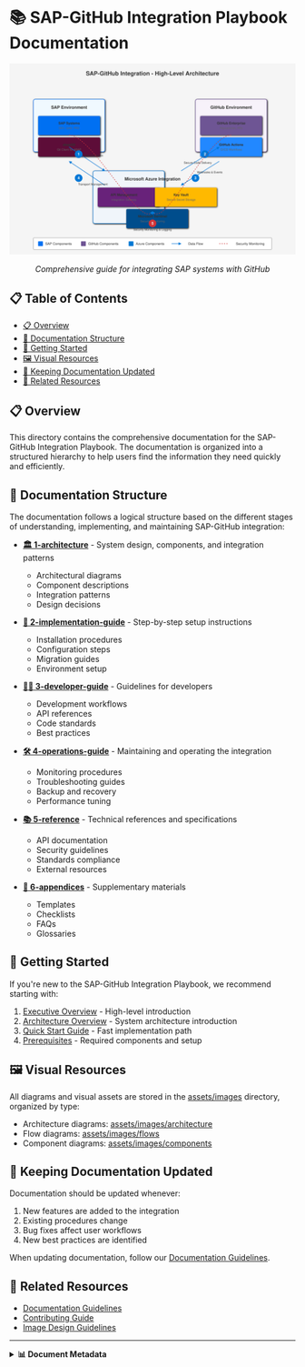 # 📚 SAP-GitHub Integration Playbook Documentation

<div align="center">
  
  ![Documentation Overview](../assets/images/architecture/high-level-architecture.svg)
  
  *Comprehensive guide for integrating SAP systems with GitHub*
</div>

## 📋 Table of Contents

- [📋 Overview](#-overview)
- [📁 Documentation Structure](#-documentation-structure)
- [🚀 Getting Started](#-getting-started)
- [🖼️ Visual Resources](#-visual-resources)
- [🔄 Keeping Documentation Updated](#-keeping-documentation-updated)
- [🔗 Related Resources](#-related-resources)

## 📋 Overview

This directory contains the comprehensive documentation for the SAP-GitHub Integration Playbook. The documentation is organized into a structured hierarchy to help users find the information they need quickly and efficiently.

## 📁 Documentation Structure

The documentation follows a logical structure based on the different stages of understanding, implementing, and maintaining SAP-GitHub integration:

- **[🏛️ 1-architecture](./1-architecture/)** - System design, components, and integration patterns
  - Architectural diagrams
  - Component descriptions
  - Integration patterns
  - Design decisions

- **[🔧 2-implementation-guide](./2-implementation-guide/)** - Step-by-step setup instructions
  - Installation procedures
  - Configuration steps
  - Migration guides
  - Environment setup

- **[👨‍💻 3-developer-guide](./3-developer-guide/)** - Guidelines for developers
  - Development workflows
  - API references
  - Code standards
  - Best practices

- **[🛠️ 4-operations-guide](./4-operations-guide/)** - Maintaining and operating the integration
  - Monitoring procedures
  - Troubleshooting guides
  - Backup and recovery
  - Performance tuning

- **[📚 5-reference](./5-reference/)** - Technical references and specifications
  - API documentation
  - Security guidelines
  - Standards compliance
  - External resources

- **[📑 6-appendices](./6-appendices/)** - Supplementary materials
  - Templates
  - Checklists
  - FAQs
  - Glossaries

## 🚀 Getting Started

If you're new to the SAP-GitHub Integration Playbook, we recommend starting with:

1. [Executive Overview](../EXECUTIVE-OVERVIEW.md) - High-level introduction
2. [Architecture Overview](./1-architecture/overview.md) - System architecture introduction
3. [Quick Start Guide](./2-implementation-guide/getting-started/quick-start.md) - Fast implementation path
4. [Prerequisites](./2-implementation-guide/getting-started/prerequisites.md) - Required components and setup

## 🖼️ Visual Resources

All diagrams and visual assets are stored in the [assets/images](../assets/images/) directory, organized by type:

- Architecture diagrams: [assets/images/architecture](../assets/images/architecture/)
- Flow diagrams: [assets/images/flows](../assets/images/flows/)
- Component diagrams: [assets/images/components](../assets/images/components/)

## 🔄 Keeping Documentation Updated

Documentation should be updated whenever:

1. New features are added to the integration
2. Existing procedures change
3. Bug fixes affect user workflows
4. New best practices are identified

When updating documentation, follow our [Documentation Guidelines](../DOCUMENTATION_GUIDELINES.md).

## 🔗 Related Resources

- [Documentation Guidelines](../DOCUMENTATION_GUIDELINES.md)
- [Contributing Guide](../CONTRIBUTING.md)
- [Image Design Guidelines](./1-architecture/standards/image-design-guidelines.md)

---

<details>
<summary><strong>📊 Document Metadata</strong></summary>

- **Last Updated:** 2025-04-07
- **Author:** SAP-GitHub Integration Team
- **Version:** 1.0.0
- **Status:** Published
</details>